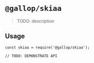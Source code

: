 # `@gallop/skiaa`

> TODO: description

## Usage

```
const skiaa = require('@gallop/skiaa');

// TODO: DEMONSTRATE API
```
